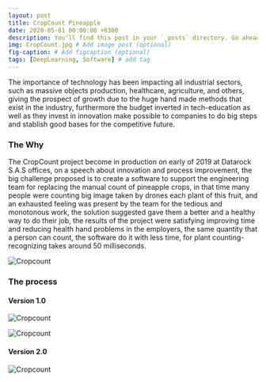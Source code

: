 ```yaml
---
layout: post
title: CropCount Pineapple
date: 2020-05-01 00:00:00 +0300
description: You’ll find this post in your `_posts` directory. Go ahead and edit it and re-build the site to see your changes. # Add post description (optional)
img: CropCount.jpg # Add image post (optional)
fig-caption: # Add figcaption (optional)
tags: [DeepLearning, Software] # add tag
---
```

The importance of technology has been impacting all industrial sectors, such as massive objects production, healthcare, agriculture, and others, giving the prospect of growth due to the huge hand made methods that exist in the industry, furthermore the budget inverted in tech-education as well as they invest in innovation make possible to companies to do big steps and stablish good bases for the competitive future.

### The Why
The CropCount project become in production on early of 2019 at Datarock S.A.S offices,  on a speech about innovation and process improvement, the big challenge proposed is to create a software to support the engineering team for replacing the manual count of pineapple crops, in that time many people were counting big image taken by drones each plant of this fruit, and an exhausted feeling was present by the team for the tedious and monotonous work, the solution suggested gave them a better and a healthy way to do their job, the results of the project were satisfying improving time and reducing health hand problems in the employers, the same quantity that a person can count, the software do it with less time, for plant counting-recognizing takes around 50 milliseconds.

![Cropcount]({{site.baseurl}}/assets/img/cropcount/Cropcount-Process.png)

### The process
#### Version 1.0
![Cropcount]({{site.baseurl}}/assets/img/cropcount/CropCount-V1.0.png)

![Cropcount]({{site.baseurl}}/assets/img/cropcount/cp1.5.jpg)

#### Version 2.0


![Cropcount]({{site.baseurl}}/assets/img/cropcount/CropCountP3.png)

